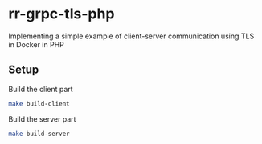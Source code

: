 # rr-grpc-tls-php

Implementing a simple example of client-server communication using TLS in Docker in PHP


## Setup

Build the client part
```bash
make build-client
```

Build the server part
```bash
make build-server
```